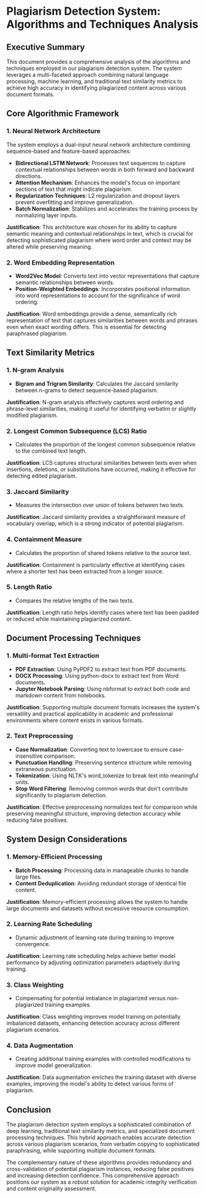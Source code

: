 # Plagiarism Detection System: Algorithms and Techniques Analysis

## Executive Summary

This document provides a comprehensive analysis of the algorithms and techniques employed in our plagiarism detection system. The system leverages a multi-faceted approach combining natural language processing, machine learning, and traditional text similarity metrics to achieve high accuracy in identifying plagiarized content across various document formats.

## Core Algorithmic Framework

### 1. Neural Network Architecture

The system employs a dual-input neural network architecture combining sequence-based and feature-based approaches:

- **Bidirectional LSTM Network**: Processes text sequences to capture contextual relationships between words in both forward and backward directions.
- **Attention Mechanism**: Enhances the model's focus on important sections of text that might indicate plagiarism.
- **Regularization Techniques**: L2 regularization and dropout layers prevent overfitting and improve generalization.
- **Batch Normalization**: Stabilizes and accelerates the training process by normalizing layer inputs.

**Justification**: This architecture was chosen for its ability to capture semantic meaning and contextual relationships in text, which is crucial for detecting sophisticated plagiarism where word order and context may be altered while preserving meaning.

### 2. Word Embedding Representation

- **Word2Vec Model**: Converts text into vector representations that capture semantic relationships between words.
- **Position-Weighted Embeddings**: Incorporates positional information into word representations to account for the significance of word ordering.

**Justification**: Word embeddings provide a dense, semantically rich representation of text that captures similarities between words and phrases even when exact wording differs. This is essential for detecting paraphrased plagiarism.

## Text Similarity Metrics

### 1. N-gram Analysis

- **Bigram and Trigram Similarity**: Calculates the Jaccard similarity between n-grams to detect sequence-based plagiarism.

**Justification**: N-gram analysis effectively captures word ordering and phrase-level similarities, making it useful for identifying verbatim or slightly modified plagiarism.

### 2. Longest Common Subsequence (LCS) Ratio

- Calculates the proportion of the longest common subsequence relative to the combined text length.

**Justification**: LCS captures structural similarities between texts even when insertions, deletions, or substitutions have occurred, making it effective for detecting edited plagiarism.

### 3. Jaccard Similarity

- Measures the intersection over union of tokens between two texts.

**Justification**: Jaccard similarity provides a straightforward measure of vocabulary overlap, which is a strong indicator of potential plagiarism.

### 4. Containment Measure

- Calculates the proportion of shared tokens relative to the source text.

**Justification**: Containment is particularly effective at identifying cases where a shorter text has been extracted from a longer source.

### 5. Length Ratio

- Compares the relative lengths of the two texts.

**Justification**: Length ratio helps identify cases where text has been padded or reduced while maintaining plagiarized content.

## Document Processing Techniques

### 1. Multi-format Text Extraction

- **PDF Extraction**: Using PyPDF2 to extract text from PDF documents.
- **DOCX Processing**: Using python-docx to extract text from Word documents.
- **Jupyter Notebook Parsing**: Using nbformat to extract both code and markdown content from notebooks.

**Justification**: Supporting multiple document formats increases the system's versatility and practical applicability in academic and professional environments where content exists in various formats.

### 2. Text Preprocessing

- **Case Normalization**: Converting text to lowercase to ensure case-insensitive comparison.
- **Punctuation Handling**: Preserving sentence structure while removing extraneous punctuation.
- **Tokenization**: Using NLTK's word_tokenize to break text into meaningful units.
- **Stop Word Filtering**: Removing common words that don't contribute significantly to plagiarism detection.

**Justification**: Effective preprocessing normalizes text for comparison while preserving meaningful structure, improving detection accuracy while reducing false positives.

## System Design Considerations

### 1. Memory-Efficient Processing

- **Batch Processing**: Processing data in manageable chunks to handle large files.
- **Content Deduplication**: Avoiding redundant storage of identical file content.

**Justification**: Memory-efficient processing allows the system to handle large documents and datasets without excessive resource consumption.

### 2. Learning Rate Scheduling

- Dynamic adjustment of learning rate during training to improve convergence.

**Justification**: Learning rate scheduling helps achieve better model performance by adjusting optimization parameters adaptively during training.

### 3. Class Weighting

- Compensating for potential imbalance in plagiarized versus non-plagiarized training examples.

**Justification**: Class weighting improves model training on potentially imbalanced datasets, enhancing detection accuracy across different plagiarism scenarios.

### 4. Data Augmentation

- Creating additional training examples with controlled modifications to improve model generalization.

**Justification**: Data augmentation enriches the training dataset with diverse examples, improving the model's ability to detect various forms of plagiarism.

## Conclusion

The plagiarism detection system employs a sophisticated combination of deep learning, traditional text similarity metrics, and specialized document processing techniques. This hybrid approach enables accurate detection across various plagiarism scenarios, from verbatim copying to sophisticated paraphrasing, while supporting multiple document formats.

The complementary nature of these algorithms provides redundancy and cross-validation of potential plagiarism instances, reducing false positives and increasing detection confidence. This comprehensive approach positions our system as a robust solution for academic integrity verification and content originality assessment.

